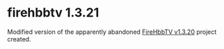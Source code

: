 # firehbbtv 1.3.21

Modified version of the apparently abandoned [FireHbbTV v1.3.20](https://addons.mozilla.org/en-US/firefox/addon/firehbbtv/) project created.